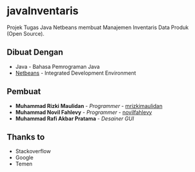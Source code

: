 # javaInventaris
Projek Tugas Java Netbeans membuat Manajemen Inventaris Data Produk (Open Source).

## Dibuat Dengan
* Java - Bahasa Pemrograman Java
* [Netbeans](https://netbeans.org/) - Integrated Development Environment

## Pembuat
* **Muhammad Rizki Maulidan** - *Programmer* - [mrizkimaulidan](https://github.com/mrizkimaulidan)
* **Muhammad Novil Fahlevy** - *Programmer* - [novilfahlevy](https://github.com/novilfahlevy)
* **Muhammad Rafi Akbar Pratama** - *Desainer GUI*

## Thanks to
* Stackoverflow
* Google
* Temen
